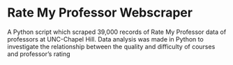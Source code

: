 # **Rate My Professor Webscraper**

A Python script which scraped 39,000 records of Rate My Professor data of professors at UNC-Chapel Hill. Data analysis was made in Python to investigate the relationship between the quality and difficulty of courses and professor’s rating 

